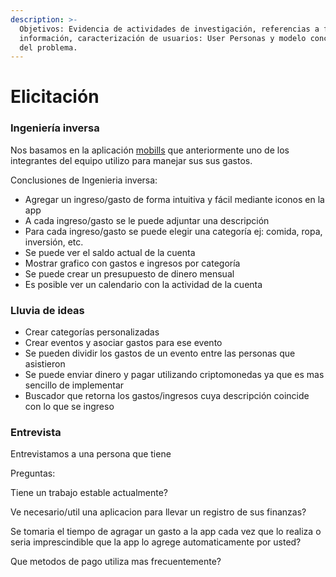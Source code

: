 ```yaml
---
description: >-
  Objetivos: Evidencia de actividades de investigación, referencias a fuentes de
  información, caracterización de usuarios: User Personas y modelo conceptual
  del problema.
---
```


# Elicitación

### Ingeniería inversa

Nos basamos en la aplicación [mobills](https://www.mobillsapp.com/es) que anteriormente uno de los integrantes del equipo utilizo para manejar sus sus gastos.

Conclusiones de Ingenieria inversa:

* Agregar un ingreso/gasto de forma intuitiva y fácil mediante iconos en la app
* A cada ingreso/gasto se le puede adjuntar una descripción
* Para cada ingreso/gasto se puede elegir una categoría ej: comida, ropa, inversión, etc.
* Se puede ver el saldo actual de la cuenta
* Mostrar grafico con gastos e ingresos por categoría
* Se puede crear un presupuesto de dinero mensual
* Es posible ver un calendario con la actividad de la cuenta 

### Lluvia de ideas

* Crear categorías personalizadas 
* Crear eventos y asociar gastos para ese evento
* Se pueden dividir los gastos de un evento entre las personas que asistieron
* Se puede enviar dinero y pagar utilizando criptomonedas ya que es mas sencillo de implementar
* Buscador que retorna los gastos/ingresos cuya descripción coincide con lo que se ingreso

### Entrevista

Entrevistamos a una persona que tiene

Preguntas:

Tiene un trabajo estable actualmente?

Ve necesario/util una aplicacion para llevar un registro de sus finanzas?

Se tomaria el tiempo de agragar un gasto a la app cada vez que lo realiza o seria imprescindible que la app lo agrege automaticamente por usted?

Que metodos de pago utiliza mas frecuentemente?





